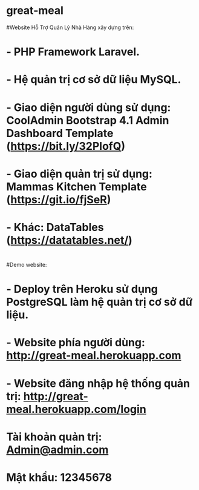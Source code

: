 # great-meal

#Website Hỗ Trợ Quản Lý Nhà Hàng xây dựng trên:
#    - PHP Framework Laravel.
#    - Hệ quản trị cơ sở dữ liệu MySQL.
#    - Giao diện người dùng sử dụng: CoolAdmin Bootstrap 4.1 Admin Dashboard Template (https://bit.ly/32PIofQ)
#    - Giao diện quản trị sử dụng: Mammas Kitchen Template (https://git.io/fjSeR)
#    - Khác: DataTables (https://datatables.net/)
#    
#    
#Demo website:
#    - Deploy trên Heroku sử dụng PostgreSQL làm hệ quản trị cơ sở dữ liệu.
#    - Website phía người dùng: http://great-meal.herokuapp.com
#    - Website đăng nhập hệ thống quản trị: http://great-meal.herokuapp.com/login
#            Tài khoản quản trị: Admin@admin.com
#            Mật khẩu: 12345678
